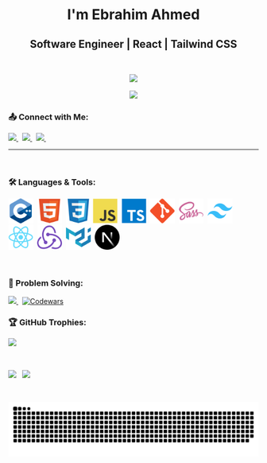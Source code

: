 <h1 align="center">I'm Ebrahim Ahmed</h1>

<h2 align="center">Software Engineer | React | Tailwind CSS</h2>
<br>

  <p align="center">
      <img src="https://readme-typing-svg.herokuapp.com/?lines=Visit%20my%20LinkedIn%20Profile;I%20Post%20Insightful%20Content;Follow%20to%20get%20New%20Updates&font=Bold%20Code&center=true&color=30D050&pause=2000">
    </a>
  </p>

<p align="center">
  <img src="https://komarev.com/ghpvc/?username=EbrahimAhmedDev&style=flat&color=4010B0" height="25"/>
</p>

<h3 align="left">📤 Connect with Me:</h3>
  <p align="left">
    <a href="https://mail.google.com/mail/?view=cm&fs=1&to=ebrahim.a77med@gmail.com" target="_blank">
      <img src="https://github.com/user-attachments/assets/1a97a051-cc24-4738-a7a2-3f53365a9e93" height="35"/>
    </a>&nbsp;
    <a href="https://www.linkedin.com/in/ebrhaim-ahmed-dev/"> 
      <img src="https://raw.githubusercontent.com/rahuldkjain/github-profile-readme-generator/master/src/images/icons/Social/linked-in-alt.svg" height="45"/>
    </a>&nbsp;
    <a href="https://wa.me/201116741279" target="_blank"> 
      <img src="https://marketplace.canva.com/Vmp9Y/MAEvzQVmp9Y/1/tl/canva-whatsapp-status-icon-MAEvzQVmp9Y.png" height="45"/>
    </a>&nbsp;
  </p>
<hr>

<br>

<h3 align="left">🛠️ Languages & Tools:</h3>
<p align="left">
  <img src="https://raw.githubusercontent.com/devicons/devicon/master/icons/cplusplus/cplusplus-original.svg" alt="C++" width="50" height="50"/>&nbsp; 
  <img src="https://raw.githubusercontent.com/devicons/devicon/master/icons/html5/html5-original.svg" alt="HTML5" width="50" height="50"/>&nbsp;
  <img src="https://raw.githubusercontent.com/devicons/devicon/master/icons/css3/css3-original.svg" alt="CSS3" width="50" height="50"/>
  <img src="https://raw.githubusercontent.com/devicons/devicon/master/icons/javascript/javascript-original.svg" alt="JavaScript" width="50" height="50"/>&nbsp;
  <img src="https://raw.githubusercontent.com/devicons/devicon/master/icons/typescript/typescript-original.svg" alt="typescript" width="50" height="50"/>&nbsp;
  <img src="https://raw.githubusercontent.com/devicons/devicon/master/icons/git/git-original.svg" alt="Git" width="50" height="50"/>&nbsp;
  <img src="https://raw.githubusercontent.com/devicons/devicon/master/icons/sass/sass-original.svg" alt="SCSS" width="50" height="50"/>&nbsp;
  <img src="https://raw.githubusercontent.com/devicons/devicon/master/icons/tailwindcss/tailwindcss-original.svg" alt="Tailwind CSS" width="50" height="50"/>&nbsp;
  <img src="https://raw.githubusercontent.com/devicons/devicon/master/icons/react/react-original.svg" alt="React" width="50" height="50"/>&nbsp;
  <img src="https://raw.githubusercontent.com/devicons/devicon/master/icons/redux/redux-original.svg" alt="Redux" width="50" height="50"/>&nbsp;
  <img src="https://raw.githubusercontent.com/devicons/devicon/master/icons/materialui/materialui-original.svg" alt="MUI" width="50" height="50"/>&nbsp;
  <img src="https://raw.githubusercontent.com/devicons/devicon/master/icons/nextjs/nextjs-original.svg" alt="Next.js" width="50" height="50" style="background-color: white; border-radius: 8px;"/>&nbsp;
</p>

<br>

<h3>🧠 Problem Solving:</h3>
  <p>
      <a href="https://codeforces.com/profile/Ebrahim.Ahmed"> 
      <img src="https://cdn.iconscout.com/icon/free/png-256/free-code-forces-logo-icon-download-in-svg-png-gif-file-formats--technology-social-media-vol-2-pack-logos-icons-3029920.png" height="45"/>
    </a>&nbsp;
<a href="https://www.codewars.com/users/Ebrahim26" target="_blank">
  <img src="https://cloud.githubusercontent.com/assets/2475572/4743290/2dcf20cc-5a26-11e4-89fb-62b861e5b29c.png" height="45" alt="Codewars"/>
</a>
  </p>

<h3 align="left">🏆 GitHub Trophies:</h3>
<p align="left">
  <img src="https://github-profile-trophy.vercel.app/?username=EbrahimAhmedDev&theme=onestar&row=1&column=7"/>
</p>
<br>

<p align="left">
  <img src="https://github-readme-stats.vercel.app/api/top-langs?username=EbrahimAhmedDev&layout=compact&langs_count=6&theme=highcontrast" height="120"/>
  &nbsp;
  <img src="https://streak-stats.demolab.com/?user=EbrahimAhmedDev&theme=highcontrast" height="120"/>
</p>

<br>

<p align="left">
  <img src="https://raw.githubusercontent.com/platane/snk/output/github-contribution-grid-snake-dark.svg">
</p>

